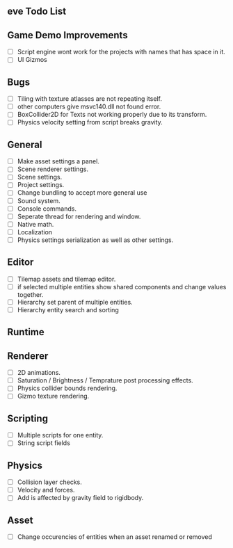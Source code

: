 ## eve Todo List

## Game Demo Improvements
- [ ] Script engine wont work for the projects with names that has space in it.
- [ ] UI Gizmos

## Bugs
- [ ] Tiling with texture atlasses are not repeating itself.
- [ ] other computers give msvc140.dll not found error.
- [ ] BoxCollider2D for Texts not working properly due to its transform. 
- [ ] Physics velocity setting from script breaks gravity.

## General
- [ ] Make asset settings a panel.
- [ ] Scene renderer settings.
- [ ] Scene settings.
- [ ] Project settings.
- [ ] Change bundling to accept more general use
- [ ] Sound system.
- [ ] Console commands.
- [ ] Seperate thread for rendering and window.
- [ ] Native math.
- [ ] Localization
- [ ] Physics settings serialization as well as other settings. 

## Editor
- [ ] Tilemap assets and tilemap editor.
- [ ] if selected multiple entities show shared components and change values together.
- [ ] Hierarchy set parent of multiple entities. 
- [ ] Hierarchy entity search and sorting

## Runtime

## Renderer
- [ ] 2D animations.
- [ ] Saturation / Brightness / Temprature post processing effects.
- [ ] Physics collider bounds rendering.
- [ ] Gizmo texture rendering.

## Scripting
- [ ] Multiple scripts for one entity.
- [ ] String script fields

## Physics
- [ ] Collision layer checks.
- [ ] Velocity and forces.
- [ ] Add is affected by gravity field to rigidbody.

## Asset
- [ ] Change occurencies of entities when an asset renamed or removed
